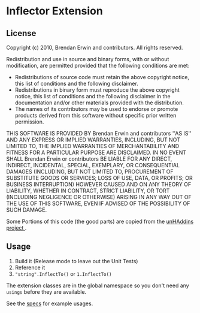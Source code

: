 Inflector Extension
======

License
----
Copyright (c) 2010, Brendan Erwin and contributors.
All rights reserved.
 
Redistribution and use in source and binary forms, with or without
modification, are permitted provided that the following conditions are met:
    
  * Redistributions of source code must retain the above copyright
      notice, this list of conditions and the following disclaimer.
  * Redistributions in binary form must reproduce the above copyright
      notice, this list of conditions and the following disclaimer in the
      documentation and/or other materials provided with the distribution.
  * The names of its contributors may be used to endorse or promote products
      derived from this software without specific prior written permission.
 
THIS SOFTWARE IS PROVIDED BY Brendan Erwin and contributors ''AS IS'' AND ANY
EXPRESS OR IMPLIED WARRANTIES, INCLUDING, BUT NOT LIMITED TO, THE IMPLIED
WARRANTIES OF MERCHANTABILITY AND FITNESS FOR A PARTICULAR PURPOSE ARE
DISCLAIMED. IN NO EVENT SHALL Brendan Erwin or contributors BE LIABLE FOR ANY
DIRECT, INDIRECT, INCIDENTAL, SPECIAL, EXEMPLARY, OR CONSEQUENTIAL DAMAGES
(INCLUDING, BUT NOT LIMITED TO, PROCUREMENT OF SUBSTITUTE GOODS OR SERVICES;
LOSS OF USE, DATA, OR PROFITS; OR BUSINESS INTERRUPTION) HOWEVER CAUSED AND
ON ANY THEORY OF LIABILITY, WHETHER IN CONTRACT, STRICT LIABILITY, OR TORT
(INCLUDING NEGLIGENCE OR OTHERWISE) ARISING IN ANY WAY OUT OF THE USE OF THIS
SOFTWARE, EVEN IF ADVISED OF THE POSSIBILITY OF SUCH DAMAGE.

Some Portions of this code (the good parts) are copied from the [unHAddins project ](http://code.google.com/p/unhaddins/ "unhaddins - Project Hosting on Google Code").

Usage
----
  1. Build it (Release mode to leave out the Unit Tests)
  2. Reference it
  3. `"string".InflectTo()` or `1.InflectTo()`

The extension classes are in the global namespace so you don't need any `usings` before they are available.

See the [specs](http://github.com/brendanjerwin/inflector_extension/blob/master/inflector_extension/Specs/Inflections.cs "inflector_extension/Specs/Inflections.cs at master from brendanjerwin's inflector_extension - GitHub") for example usages.
